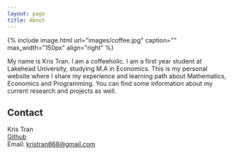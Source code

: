 ```yaml
---
layout: page
title: About 
---
```


{% include image.html url="images/coffee.jpg" caption="" max_width="150px" align="right" %}

My name is Kris Tran. I am a coffeeholic. I am a first year student at Lakehead University, studying M.A in Economics. This is my personal website where I share my experience and learning path about Mathematics, Economics and Programming. You can find some information about my current research and projects as well. 
## Contact

Kris Tran <br />
[Github] <br />
Email: [kristran668@gmail.com]


[Github]: https://github.com/KrisTran90
[kristran668@gmail.com]: mailto:kristran668@gmail.com
